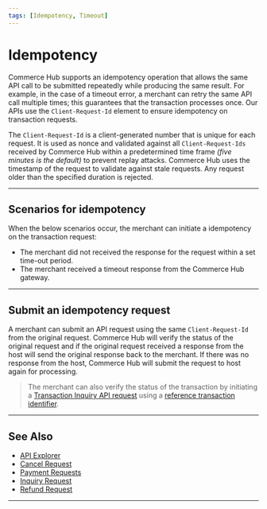```yaml
---
tags: [Idempotency, Timeout]
---
```


# Idempotency

Commerce Hub supports an idempotency operation that allows the same API call to be submitted repeatedly while producing the same result. For example, in the case of a timeout error, a merchant can retry the same API call multiple times; this guarantees that the transaction processes once. Our APIs use the `Client-Request-Id` element to ensure idempotency on transaction requests.

The `Client-Request-Id` is a client-generated number that is unique for each request. It is used as nonce and validated against all `Client-Request-Ids` received by Commerce Hub within a predetermined time frame *(five minutes is the default)* to prevent replay attacks. Commerce Hub uses the timestamp of the request to validate against stale requests. Any request older than the specified duration is rejected.

---

## Scenarios for idempotency

When the below scenarios occur, the merchant can initiate a idempotency on the transaction request:

- The merchant did not received the response for the request within a set time-out period.
- The merchant received a timeout response from the Commerce Hub gateway.

---

## Submit an idempotency request

A merchant can submit an API request using the same `Client-Request-Id` from the original request. Commerce Hub will verify the status of the original request and if the original request received a response from the host will send the original response back to the merchant. If there was no response from the host, Commerce Hub will submit the request to host again for processing.

<!-- theme : info -->
>The merchant can also verify the status of the transaction by initiating a [Transaction Inquiry API request](?path=docs/Resources/API-Documents/Payments/Inquiry.md) using a [reference transaction identifier](?path=docs/Resources/Master-Data/Reference-Transaction-Details.md).

---

## See Also

- [API Explorer](../api/?type=post&path=/payments/v1/charges)
- [Cancel Request](?path=docs/Resources/API-Documents/Payments/Cancel.md)
- [Payment Requests](?path=docs/Resources/API-Documents/Payments/Payments.md)
- [Inquiry Request](?path=docs/Resources/API-Documents/Payments/Inquiry.md)
- [Refund Request](?path=docs/Resources/API-Documents/Payments/Refund.md)

---
